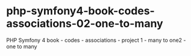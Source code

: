 # php-symfony4-book-codes-associations-02-one-to-many
PHP Symfony 4 book - codes - associations - project 1 - many to one2 - one to many
